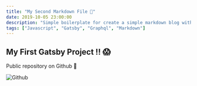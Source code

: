 ```yaml
---
title: "My Second Markdown File 🚀"
date: 2019-10-05 23:00:00
description: "Simple boilerplate for create a simple markdown blog with Gatsby and Graphql query's"
tags: ["Javascript", "Gatsby", "Graphql", "Markdown"]
---
```


## My First Gatsby Project !! 😱

Public repository on Github 🥳

![Github](assets/github.png)

